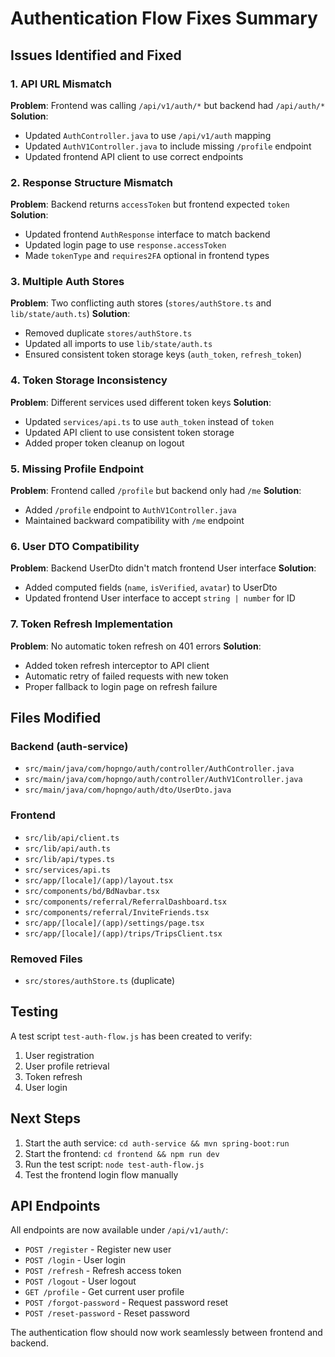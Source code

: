 # Authentication Flow Fixes Summary

## Issues Identified and Fixed

### 1. API URL Mismatch
**Problem**: Frontend was calling `/api/v1/auth/*` but backend had `/api/auth/*`
**Solution**: 
- Updated `AuthController.java` to use `/api/v1/auth` mapping
- Updated `AuthV1Controller.java` to include missing `/profile` endpoint
- Updated frontend API client to use correct endpoints

### 2. Response Structure Mismatch
**Problem**: Backend returns `accessToken` but frontend expected `token`
**Solution**:
- Updated frontend `AuthResponse` interface to match backend
- Updated login page to use `response.accessToken`
- Made `tokenType` and `requires2FA` optional in frontend types

### 3. Multiple Auth Stores
**Problem**: Two conflicting auth stores (`stores/authStore.ts` and `lib/state/auth.ts`)
**Solution**:
- Removed duplicate `stores/authStore.ts`
- Updated all imports to use `lib/state/auth.ts`
- Ensured consistent token storage keys (`auth_token`, `refresh_token`)

### 4. Token Storage Inconsistency
**Problem**: Different services used different token keys
**Solution**:
- Updated `services/api.ts` to use `auth_token` instead of `token`
- Updated API client to use consistent token storage
- Added proper token cleanup on logout

### 5. Missing Profile Endpoint
**Problem**: Frontend called `/profile` but backend only had `/me`
**Solution**:
- Added `/profile` endpoint to `AuthV1Controller.java`
- Maintained backward compatibility with `/me` endpoint

### 6. User DTO Compatibility
**Problem**: Backend UserDto didn't match frontend User interface
**Solution**:
- Added computed fields (`name`, `isVerified`, `avatar`) to UserDto
- Updated frontend User interface to accept `string | number` for ID

### 7. Token Refresh Implementation
**Problem**: No automatic token refresh on 401 errors
**Solution**:
- Added token refresh interceptor to API client
- Automatic retry of failed requests with new token
- Proper fallback to login page on refresh failure

## Files Modified

### Backend (auth-service)
- `src/main/java/com/hopngo/auth/controller/AuthController.java`
- `src/main/java/com/hopngo/auth/controller/AuthV1Controller.java`
- `src/main/java/com/hopngo/auth/dto/UserDto.java`

### Frontend
- `src/lib/api/client.ts`
- `src/lib/api/auth.ts`
- `src/lib/api/types.ts`
- `src/services/api.ts`
- `src/app/[locale]/(app)/layout.tsx`
- `src/components/bd/BdNavbar.tsx`
- `src/components/referral/ReferralDashboard.tsx`
- `src/components/referral/InviteFriends.tsx`
- `src/app/[locale]/(app)/settings/page.tsx`
- `src/app/[locale]/(app)/trips/TripsClient.tsx`

### Removed Files
- `src/stores/authStore.ts` (duplicate)

## Testing

A test script `test-auth-flow.js` has been created to verify:
1. User registration
2. User profile retrieval
3. Token refresh
4. User login

## Next Steps

1. Start the auth service: `cd auth-service && mvn spring-boot:run`
2. Start the frontend: `cd frontend && npm run dev`
3. Run the test script: `node test-auth-flow.js`
4. Test the frontend login flow manually

## API Endpoints

All endpoints are now available under `/api/v1/auth/`:
- `POST /register` - Register new user
- `POST /login` - User login
- `POST /refresh` - Refresh access token
- `POST /logout` - User logout
- `GET /profile` - Get current user profile
- `POST /forgot-password` - Request password reset
- `POST /reset-password` - Reset password

The authentication flow should now work seamlessly between frontend and backend.

